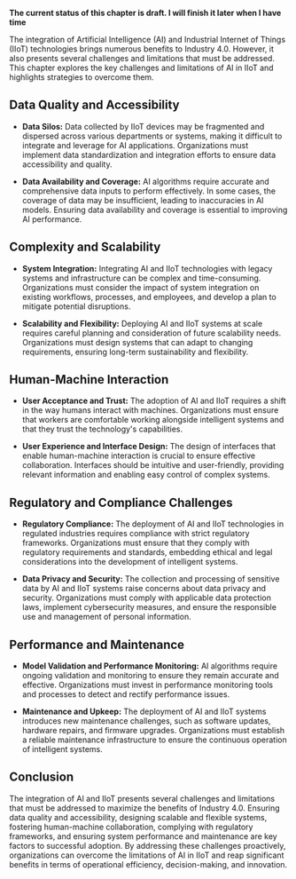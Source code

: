 **The current status of this chapter is draft. I will finish it later when I have time**

The integration of Artificial Intelligence (AI) and Industrial Internet of Things (IIoT) technologies brings numerous benefits to Industry 4.0. However, it also presents several challenges and limitations that must be addressed. This chapter explores the key challenges and limitations of AI in IIoT and highlights strategies to overcome them.

Data Quality and Accessibility
------------------------------

* **Data Silos:** Data collected by IIoT devices may be fragmented and dispersed across various departments or systems, making it difficult to integrate and leverage for AI applications. Organizations must implement data standardization and integration efforts to ensure data accessibility and quality.

* **Data Availability and Coverage:** AI algorithms require accurate and comprehensive data inputs to perform effectively. In some cases, the coverage of data may be insufficient, leading to inaccuracies in AI models. Ensuring data availability and coverage is essential to improving AI performance.

Complexity and Scalability
--------------------------

* **System Integration:** Integrating AI and IIoT technologies with legacy systems and infrastructure can be complex and time-consuming. Organizations must consider the impact of system integration on existing workflows, processes, and employees, and develop a plan to mitigate potential disruptions.

* **Scalability and Flexibility:** Deploying AI and IIoT systems at scale requires careful planning and consideration of future scalability needs. Organizations must design systems that can adapt to changing requirements, ensuring long-term sustainability and flexibility.

Human-Machine Interaction
-------------------------

* **User Acceptance and Trust:** The adoption of AI and IIoT requires a shift in the way humans interact with machines. Organizations must ensure that workers are comfortable working alongside intelligent systems and that they trust the technology's capabilities.

* **User Experience and Interface Design:** The design of interfaces that enable human-machine interaction is crucial to ensure effective collaboration. Interfaces should be intuitive and user-friendly, providing relevant information and enabling easy control of complex systems.

Regulatory and Compliance Challenges
------------------------------------

* **Regulatory Compliance:** The deployment of AI and IIoT technologies in regulated industries requires compliance with strict regulatory frameworks. Organizations must ensure that they comply with regulatory requirements and standards, embedding ethical and legal considerations into the development of intelligent systems.

* **Data Privacy and Security:** The collection and processing of sensitive data by AI and IIoT systems raise concerns about data privacy and security. Organizations must comply with applicable data protection laws, implement cybersecurity measures, and ensure the responsible use and management of personal information.

Performance and Maintenance
---------------------------

* **Model Validation and Performance Monitoring:** AI algorithms require ongoing validation and monitoring to ensure they remain accurate and effective. Organizations must invest in performance monitoring tools and processes to detect and rectify performance issues.

* **Maintenance and Upkeep:** The deployment of AI and IIoT systems introduces new maintenance challenges, such as software updates, hardware repairs, and firmware upgrades. Organizations must establish a reliable maintenance infrastructure to ensure the continuous operation of intelligent systems.

Conclusion
----------

The integration of AI and IIoT presents several challenges and limitations that must be addressed to maximize the benefits of Industry 4.0. Ensuring data quality and accessibility, designing scalable and flexible systems, fostering human-machine collaboration, complying with regulatory frameworks, and ensuring system performance and maintenance are key factors to successful adoption. By addressing these challenges proactively, organizations can overcome the limitations of AI in IIoT and reap significant benefits in terms of operational efficiency, decision-making, and innovation.
